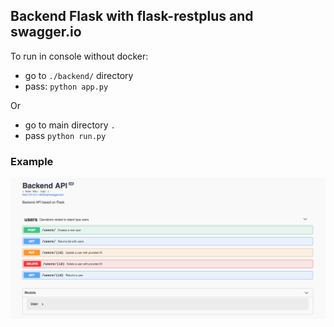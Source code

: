 ## Backend Flask with flask-restplus and swagger.io

To run in console without docker:

* go to `./backend/` directory
* pass: `python app.py`

Or

* go to main directory `.`
* pass `python run.py`

### Example
<img src="/misc/image1.png"/>